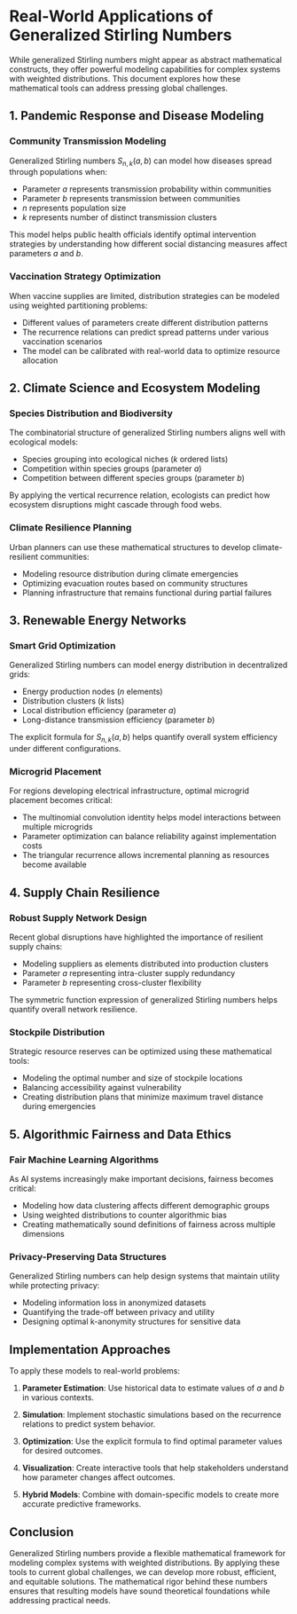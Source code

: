 # Real-World Applications of Generalized Stirling Numbers

While generalized Stirling numbers might appear as abstract mathematical constructs, they offer powerful modeling capabilities for complex systems with weighted distributions. This document explores how these mathematical tools can address pressing global challenges.

## 1. Pandemic Response and Disease Modeling

### Community Transmission Modeling
Generalized Stirling numbers $S_{n,k}(a,b)$ can model how diseases spread through populations when:
- Parameter $a$ represents transmission probability within communities
- Parameter $b$ represents transmission between communities
- $n$ represents population size
- $k$ represents number of distinct transmission clusters

This model helps public health officials identify optimal intervention strategies by understanding how different social distancing measures affect parameters $a$ and $b$.

### Vaccination Strategy Optimization
When vaccine supplies are limited, distribution strategies can be modeled using weighted partitioning problems:
- Different values of parameters create different distribution patterns
- The recurrence relations can predict spread patterns under various vaccination scenarios
- The model can be calibrated with real-world data to optimize resource allocation

## 2. Climate Science and Ecosystem Modeling

### Species Distribution and Biodiversity
The combinatorial structure of generalized Stirling numbers aligns well with ecological models:
- Species grouping into ecological niches ($k$ ordered lists)
- Competition within species groups (parameter $a$)
- Competition between different species groups (parameter $b$)

By applying the vertical recurrence relation, ecologists can predict how ecosystem disruptions might cascade through food webs.

### Climate Resilience Planning
Urban planners can use these mathematical structures to develop climate-resilient communities:
- Modeling resource distribution during climate emergencies
- Optimizing evacuation routes based on community structures
- Planning infrastructure that remains functional during partial failures

## 3. Renewable Energy Networks

### Smart Grid Optimization
Generalized Stirling numbers can model energy distribution in decentralized grids:
- Energy production nodes ($n$ elements)
- Distribution clusters ($k$ lists)
- Local distribution efficiency (parameter $a$)
- Long-distance transmission efficiency (parameter $b$)

The explicit formula for $S_{n,k}(a,b)$ helps quantify overall system efficiency under different configurations.

### Microgrid Placement
For regions developing electrical infrastructure, optimal microgrid placement becomes critical:
- The multinomial convolution identity helps model interactions between multiple microgrids
- Parameter optimization can balance reliability against implementation costs
- The triangular recurrence allows incremental planning as resources become available

## 4. Supply Chain Resilience

### Robust Supply Network Design
Recent global disruptions have highlighted the importance of resilient supply chains:
- Modeling suppliers as elements distributed into production clusters
- Parameter $a$ representing intra-cluster supply redundancy
- Parameter $b$ representing cross-cluster flexibility

The symmetric function expression of generalized Stirling numbers helps quantify overall network resilience.

### Stockpile Distribution
Strategic resource reserves can be optimized using these mathematical tools:
- Modeling the optimal number and size of stockpile locations
- Balancing accessibility against vulnerability
- Creating distribution plans that minimize maximum travel distance during emergencies

## 5. Algorithmic Fairness and Data Ethics

### Fair Machine Learning Algorithms
As AI systems increasingly make important decisions, fairness becomes critical:
- Modeling how data clustering affects different demographic groups
- Using weighted distributions to counter algorithmic bias
- Creating mathematically sound definitions of fairness across multiple dimensions

### Privacy-Preserving Data Structures
Generalized Stirling numbers can help design systems that maintain utility while protecting privacy:
- Modeling information loss in anonymized datasets
- Quantifying the trade-off between privacy and utility
- Designing optimal k-anonymity structures for sensitive data

## Implementation Approaches

To apply these models to real-world problems:

1. **Parameter Estimation**: Use historical data to estimate values of $a$ and $b$ in various contexts.

2. **Simulation**: Implement stochastic simulations based on the recurrence relations to predict system behavior.

3. **Optimization**: Use the explicit formula to find optimal parameter values for desired outcomes.

4. **Visualization**: Create interactive tools that help stakeholders understand how parameter changes affect outcomes.

5. **Hybrid Models**: Combine with domain-specific models to create more accurate predictive frameworks.

## Conclusion

Generalized Stirling numbers provide a flexible mathematical framework for modeling complex systems with weighted distributions. By applying these tools to current global challenges, we can develop more robust, efficient, and equitable solutions. The mathematical rigor behind these numbers ensures that resulting models have sound theoretical foundations while addressing practical needs.
